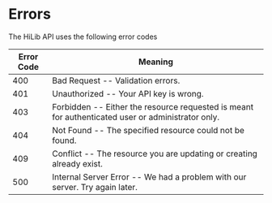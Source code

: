 # Errors

The HiLib API uses the  following error codes

Error Code | Meaning
---------- | -------
400 | Bad Request -- Validation errors.
401 | Unauthorized -- Your API key is wrong.
403 | Forbidden -- Either the resource requested is meant for authenticated user or administrator only.
404 | Not Found -- The specified resource could not be found.
409 | Conflict -- The resource you are updating or creating already exist.
500 | Internal Server Error -- We had a problem with our server. Try again later.


